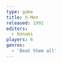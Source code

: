 ```yaml
---
type: game
title: X-Men
released: 1992
editors: 
  - Konami
players: 6
genres:
  - 'Beat them all'
---
```

